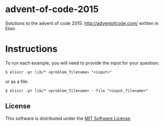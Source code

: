 # advent-of-code-2015
Solutions to the advent of code 2015: http://adventofcode.com/ written in Elixir

# Instructions

To run each example, you will need to provide the input for your question:

```
$ elixir -pr lib/* <problem_filename> "<input>"
```

or as a file:

```
$ elixir -pr lib/* <problem_filename> --file "<input_filename>"
```

## License

This software is distributed under the [MIT Software License](/LICENSE).
